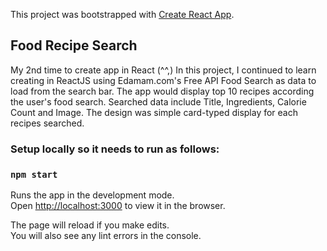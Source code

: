 This project was bootstrapped with [Create React App](https://github.com/facebook/create-react-app).

## Food Recipe Search
My 2nd time to create app in React (^^,)
In this project, I continued to learn creating in ReactJS using Edamam.com's Free API Food Search as data to load from the search bar.
The app would display top 10 recipes according the user's food search. Searched data include Title, Ingredients, Calorie Count and Image. The design was simple card-typed display for each recipes searched.


### Setup locally so it needs to run as follows:
### `npm start`

Runs the app in the development mode.<br />
Open [http://localhost:3000](http://localhost:3000) to view it in the browser.

The page will reload if you make edits.<br />
You will also see any lint errors in the console.

